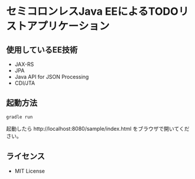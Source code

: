 セミコロンレスJava EEによるTODOリストアプリケーション
============================================================

## 使用しているEE技術

* JAX-RS
* JPA
* Java API for JSON Processing
* CDI/JTA

## 起動方法

```
gradle run
```

起動したら http://localhost:8080/sample/index.html をブラウザで開いてください。

## ライセンス

* MIT License
